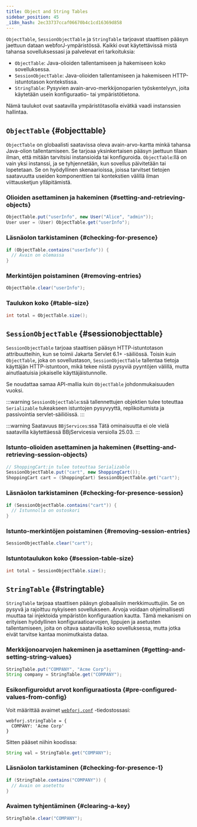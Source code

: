 ```yaml
---
title: Object and String Tables
sidebar_position: 45
_i18n_hash: 2ec33737ccaf06670b4c1cd16369d858
---
```

`ObjectTable`, `SessionObjectTable` ja `StringTable` tarjoavat staattisen pääsyn jaettuun dataan webforJ-ympäristössä. Kaikki ovat käytettävissä mistä tahansa sovelluksessasi ja palvelevat eri tarkoituksia:

- `ObjectTable`: Java-olioiden tallentamiseen ja hakemiseen koko sovelluksessa.
- `SessionObjectTable`: Java-olioiden tallentamiseen ja hakemiseen HTTP-istuntotason kontekstissa.
- `StringTable`: Pysyvien avain-arvo-merkkijonoparien työskentelyyn, joita käytetään usein konfiguraatio- tai ympäristötietona.

Nämä taulukot ovat saatavilla ympäristötasolla eivätkä vaadi instanssien hallintaa.

## `ObjectTable` {#objecttable}

`ObjectTable` on globaalisti saatavissa oleva avain-arvo-kartta minkä tahansa Java-olion tallentamiseen. Se tarjoaa yksinkertaisen pääsyn jaettuun tilaan ilman, että mitään tarvitsisi instansioida tai konfiguroida. `ObjectTable`:llä on vain yksi instanssi, ja se tyhjennetään, kun sovellus päivitetään tai lopetetaan. Se on hyödyllinen skenaarioissa, joissa tarvitset tietojen saatavuutta useiden komponenttien tai kontekstien välillä ilman viittausketjun ylläpitämistä.


### Olioiden asettaminen ja hakeminen {#setting-and-retrieving-objects}

```java
ObjectTable.put("userInfo", new User("Alice", "admin"));
User user = (User) ObjectTable.get("userInfo");
```

### Läsnäolon tarkistaminen {#checking-for-presence}

```java
if (ObjectTable.contains("userInfo")) {
  // Avain on olemassa
}
```

### Merkintöjen poistaminen {#removing-entries}

```java
ObjectTable.clear("userInfo");
```

### Taulukon koko {#table-size}

```java
int total = ObjectTable.size();
```

## `SessionObjectTable` <DocChip chip='since' label='25.03' /> {#sessionobjecttable}

`SessionObjectTable` tarjoaa staattisen pääsyn HTTP-istuntotason attribuutteihin, kun se toimii Jakarta Servlet 6.1+ -säiliössä. Toisin kuin `ObjectTable`, joka on sovellustason, `SessionObjectTable` tallentaa tietoja käyttäjän HTTP-istuntoon, mikä tekee niistä pysyviä pyyntöjen välillä, mutta ainutlaatuisia jokaiselle käyttäjäistunnolle.

Se noudattaa samaa API-mallia kuin `ObjectTable` johdonmukaisuuden vuoksi.

:::warning
`SessionObjectTable`:ssä tallennettujen objektien tulee toteuttaa `Serializable` tukeakseen istuntojen pysyvyyttä, replikoitumista ja passivointia servlet-säiliöissä.
:::

:::warning Saatavuus `BBjServices`:ssa
Tätä ominaisuutta ei ole vielä saatavilla käytettäessä BBjServicesia versiolla 25.03.
:::

### Istunto-olioiden asettaminen ja hakeminen {#setting-and-retrieving-session-objects}

```java
// ShoppingCart:in tulee toteuttaa Serializable
SessionObjectTable.put("cart", new ShoppingCart());
ShoppingCart cart = (ShoppingCart) SessionObjectTable.get("cart");
```

### Läsnäolon tarkistaminen {#checking-for-presence-session}

```java
if (SessionObjectTable.contains("cart")) {
  // Istunnolla on ostoskori
}
```

### Istunto-merkintöjen poistaminen {#removing-session-entries}

```java
SessionObjectTable.clear("cart");
```

### Istuntotaulukon koko {#session-table-size}

```java
int total = SessionObjectTable.size();
```

## `StringTable` {#stringtable}

`StringTable` tarjoaa staattisen pääsyn globaalisiin merkkimuuttujiin. Se on pysyvä ja rajoittuu nykyiseen sovellukseen. Arvoja voidaan ohjelmallisesti muuttaa tai injektoida ympäristön konfiguraation kautta. Tämä mekanismi on erityisen hyödyllinen konfiguraatioarvojen, lippujen ja asetusten tallentamiseen, joita on oltava saatavilla koko sovelluksessa, mutta jotka eivät tarvitse kantaa monimutkaista dataa.

### Merkkijonoarvojen hakeminen ja asettaminen {#getting-and-setting-string-values}

```java
StringTable.put("COMPANY", "Acme Corp");
String company = StringTable.get("COMPANY");
```

### Esikonfiguroidut arvot konfiguraatiosta {#pre-configured-values-from-config}

Voit määrittää avaimet [`webforj.conf`](../configuration/properties#configuring-webforjconf) -tiedostossasi:

```
webforj.stringTable = {
  COMPANY: 'Acme Corp'
}
```

Sitten pääset niihin koodissa:

```java
String val = StringTable.get("COMPANY");
```

### Läsnäolon tarkistaminen {#checking-for-presence-1}

```java
if (StringTable.contains("COMPANY")) {
  // Avain on asetettu
}
```

### Avaimen tyhjentäminen {#clearing-a-key}

```java
StringTable.clear("COMPANY");
```
